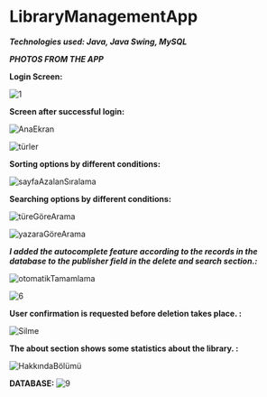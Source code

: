 # LibraryManagementApp

***Technologies used: Java, Java Swing, MySQL***
 
 *****PHOTOS FROM THE APP*****
 
 **Login Screen:**
 
![1](https://user-images.githubusercontent.com/99878873/187268796-22af48d7-4280-479b-b0db-60a2c9b9b4c8.png)

**Screen after successful login:**

![AnaEkran](https://user-images.githubusercontent.com/99878873/187738401-e1a15c0b-9b70-4ef4-a366-7dc89b0d2c36.png)


![türler](https://user-images.githubusercontent.com/99878873/187738656-56506a5c-7d23-41bc-a80e-5e387f3b0395.png)


**Sorting options by different conditions:**

![sayfaAzalanSıralama](https://user-images.githubusercontent.com/99878873/187739208-220859fd-a1bf-4acc-8643-90d12f6ea7a8.png)

**Searching options by different conditions:**

![türeGöreArama](https://user-images.githubusercontent.com/99878873/187739308-71b6520e-d52b-44e4-9abc-a6d9447fa627.png)


![yazaraGöreArama](https://user-images.githubusercontent.com/99878873/187739312-0bb65b6e-8bf8-46d0-9642-9dfa1a5b60d1.png)


***I added the autocomplete feature according to the records in the database to the publisher field in the delete and search section.:***

![otomatikTamamlama](https://user-images.githubusercontent.com/99878873/187738719-7e778cb9-403e-4a64-9f88-44001118fd25.png)


![6](https://user-images.githubusercontent.com/99878873/187268649-3f3667a0-7ae7-47bb-8436-6055d2a0fe00.png)

**User confirmation is requested before deletion takes place. :**

![Silme](https://user-images.githubusercontent.com/99878873/187738592-b5ab25fa-2e1b-41ba-91c1-4e547dd145cc.png)


**The about section shows some statistics about the library. :**

![HakkındaBölümü](https://user-images.githubusercontent.com/99878873/187738561-16338b15-52f7-48b4-96fc-f79e7233a04a.png)


**DATABASE:**
![9](https://user-images.githubusercontent.com/99878873/187270140-2cfb0eb8-52a7-4b9e-b7a0-28b7c96be46d.png)
